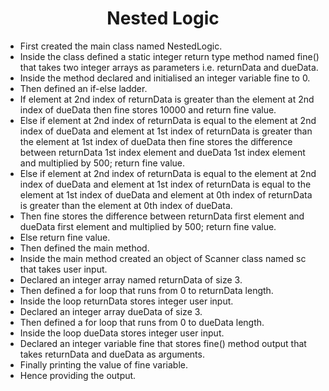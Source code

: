 <h1 align="center">Nested Logic</h1>

- First created the main class named NestedLogic.
- Inside the class defined a static integer return type method named fine() that takes two integer arrays as parameters i.e. returnData and dueData.
- Inside the method declared and initialised an integer variable fine to 0.
- Then defined an if-else ladder.
- If element at 2nd index of returnData is greater than the element at 2nd index of dueData then fine stores 10000 and return fine value.
- Else if element at 2nd index of returnData is equal to the element at 2nd index of dueData and element at 1st index of returnData is greater than the element at 1st index of dueData then fine stores the difference between returnData 1st index element and dueData 1st index element and multiplied by 500; return fine value.
- Else if element at 2nd index of returnData is equal to the element at 2nd index of dueData and element at 1st index of returnData is equal to the element at 1st index of dueData and element at 0th index of returnData is greater than the element at 0th index of dueData.
- Then fine stores the difference between returnData first element and dueData first element and multiplied by 500; return fine value.
- Else return fine value.
- Then defined the main method.
- Inside the main method created an object of Scanner class named sc that takes user input.
- Declared an integer array named returnData of size 3.
- Then defined a for loop that runs from 0 to returnData length.
- Inside the loop returnData stores integer user input.
- Declared an integer array dueData of size 3.
- Then defined a for loop that runs from 0 to dueData length.
- Inside the loop dueData stores integer user input.
- Declared an integer variable fine that stores fine() method output that takes returnData and dueData as arguments.
- Finally printing the value of fine variable.
- Hence providing the output.